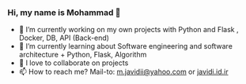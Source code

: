 ### Hi, my name is Mohammad 👋

- 🔭 I’m currently working on my own projects with Python and Flask , Docker, DB, API (Back-end)
- 🌱 I’m currently learning about Software engineering and software architecture  + Python, Flask, Algorithm
- 👯 I love to collaborate on projects
- 📫 How to reach me? <a mailto="m.javidii@yahoo.com" target="_blank">Mail-to: m.javidii@yahoo.com</a> or <a href="http://javidi.id.ir" target="_blank">javidi.id.ir</a>
